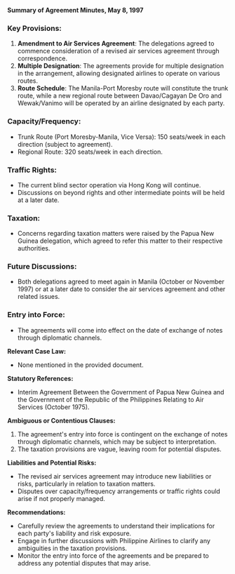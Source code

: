 **Summary of Agreement Minutes, May 8, 1997**

### Key Provisions:

1. **Amendment to Air Services Agreement**: The delegations agreed to commence consideration of a revised air services agreement through correspondence.
2. **Multiple Designation**: The agreements provide for multiple designation in the arrangement, allowing designated airlines to operate on various routes.
3. **Route Schedule**: The Manila-Port Moresby route will constitute the trunk route, while a new regional route between Davao/Cagayan De Oro and Wewak/Vanimo will be operated by an airline designated by each party.

### Capacity/Frequency:

* Trunk Route (Port Moresby-Manila, Vice Versa): 150 seats/week in each direction (subject to agreement).
* Regional Route: 320 seats/week in each direction.

### Traffic Rights:

* The current blind sector operation via Hong Kong will continue.
* Discussions on beyond rights and other intermediate points will be held at a later date.

### Taxation:

* Concerns regarding taxation matters were raised by the Papua New Guinea delegation, which agreed to refer this matter to their respective authorities.

### Future Discussions:

* Both delegations agreed to meet again in Manila (October or November 1997) or at a later date to consider the air services agreement and other related issues.

### Entry into Force:

* The agreements will come into effect on the date of exchange of notes through diplomatic channels.

**Relevant Case Law:**

* None mentioned in the provided document.

**Statutory References:**

* Interim Agreement Between the Government of Papua New Guinea and the Government of the Republic of the Philippines Relating to Air Services (October 1975).

**Ambiguous or Contentious Clauses:**

1. The agreement's entry into force is contingent on the exchange of notes through diplomatic channels, which may be subject to interpretation.
2. The taxation provisions are vague, leaving room for potential disputes.

**Liabilities and Potential Risks:**

* The revised air services agreement may introduce new liabilities or risks, particularly in relation to taxation matters.
* Disputes over capacity/frequency arrangements or traffic rights could arise if not properly managed.

**Recommendations:**

* Carefully review the agreements to understand their implications for each party's liability and risk exposure.
* Engage in further discussions with Philippine Airlines to clarify any ambiguities in the taxation provisions.
* Monitor the entry into force of the agreements and be prepared to address any potential disputes that may arise.